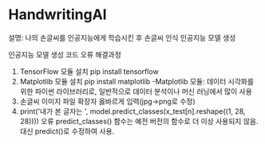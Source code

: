 # HandwritingAI
설명: 나의 손글씨를 인공지능에게 학습시킨 후 손글씨 인식 인공지능 모델 생성

인공지능 모델 생성 코드 오류 해결과정
1. TensorFlow 모듈 설치 pip install tensorflow
2. Matplotlib 모듈 설치 pip install matplotlib
-Matplotlib 모듈: 데이터 시각화를 위한 파이썬 라이브러리로, 일반적으로 데이터 분석이나 머신 러닝에서 많이 사용
3. 손글씨 이미지 파일 확장자 옳바르게 입력(jpg->png로 수정)
4. print('내가 본 글자는 ', model.predict_classes(x_test[n].reshape((1, 28, 28)))) 오류
predict_classes() 함수는 예전 버전의 함수로 더 이상 사용되지 않음.
대신 predict()로 수정하여 사용.
